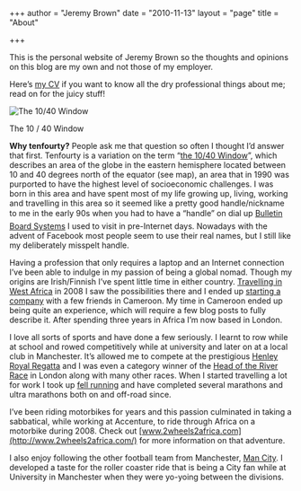 +++
author = "Jeremy Brown"
date = "2010-11-13"
layout = "page"
title = "About"

+++

This is the personal website of Jeremy Brown so the thoughts and opinions on this blog are my own and not those of my employer.

Here’s [my CV](https://www.linkedin.com/in/tenfourty) if you want to know all the dry professional things about me; read on for the juicy stuff!

![The 10/40 Window](/uploads/40_Window_world_map.png)

The 10 / 40 Window

**Why tenfourty?** People ask me that question so often I thought I’d answer that first. Tenfourty is a variation on the term “[the 10/40 Window](http://en.wikipedia.org/wiki/10/40_Window")”, which describes an area of the globe in the eastern hemisphere located between 10 and 40 degrees north of the equator (see map), an area that in 1990 was purported to have the highest level of socioeconomic challenges. I was born in this area and have spent most of my life growing up, living, working and travelling in this area so it seemed like a pretty good handle/nickname to me in the early 90s when you had to have a “handle” on dial up [Bulletin Board Systems](http://en.wikipedia.org/wiki/Bulletin_board_system) I used to visit in pre-Internet days. Nowadays with the advent of Facebook most people seem to use their real names, but I still like my deliberately misspelt handle.

Having a profession that only requires a laptop and an Internet connection I’ve been able to indulge in my passion of being a global nomad. Though my origins are Irish/Finnish I’ve spent little time in either country. [Travelling in West Africa](http://2wheels2africa.com/) in 2008 I saw the possibilities there and I ended up [starting a company](http://limbelabssolutions.com/) with a few friends in Cameroon. My time in Cameroon ended up being quite an experience, which will require a few blog posts to fully describe it. After spending three years in Africa I’m now based in London.

I love all sorts of sports and have done a few seriously. I learnt to row while at school and rowed competitively while at university and later on at a local club in Manchester. It’s allowed me to compete at the prestigious [Henley Royal Regatta](http://www.hrr.co.uk) and I was even a category winner of the [Head of the River Race](http://en.wikipedia.org/wiki/Head_of_the_River_Race) in London along with many other races. When I started travelling a lot for work I took up [fell running](http://en.wikipedia.org/wiki/Fell_running) and have completed several marathons and ultra marathons both on and off-road since.

I’ve been riding motorbikes for years and this passion culminated in taking a sabbatical, while working at Accenture, to ride through Africa on a motorbike during 2008. Check out [www.2wheels2africa.com](http://www.2wheels2africa.com/) for more information on that adventure.

I also enjoy following the other football team from Manchester, [Man City](http://www.mcfc.co.uk/). I developed a taste for the roller coaster ride that is being a City fan while at University in Manchester when they were yo-yoing between the divisions.

